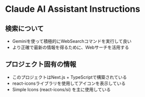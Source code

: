 # Claude AI Assistant Instructions

## 検索について
- Geminiを使って積極的にWebSearchコマンドを実行して良い
- より正確で最新の情報を得るために、Webサーチを活用する

## プロジェクト固有の情報
- このプロジェクトはNext.js + TypeScriptで構築されている
- react-iconsライブラリを使用してアイコンを表示している
- Simple Icons (react-icons/si) を主に使用している